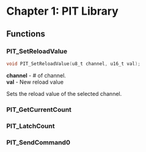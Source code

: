 # Chapter 1: PIT Library

## Functions

### PIT_SetReloadValue
```c
void PIT_SetReloadValue(u8_t channel, u16_t val);
```
**channel** - # of channel.  
**val** - New reload value

Sets the reload value of the selected channel.

### PIT_GetCurrentCount
### PIT_LatchCount
### PIT_SendCommand0